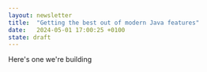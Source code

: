 ```yaml
---
layout: newsletter
title:  "Getting the best out of modern Java features"
date:   2024-05-01 17:00:25 +0100
state: draft
---
```


Here's one we're building

